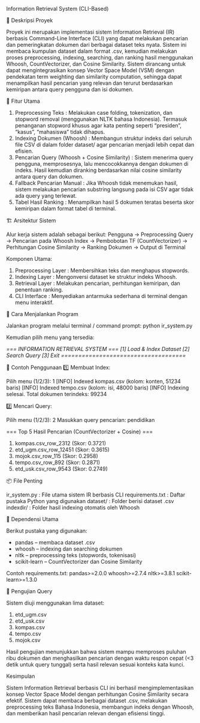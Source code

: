 Information Retrieval System (CLI-Based)

📌 Deskripsi Proyek

Proyek ini merupakan implementasi sistem Information Retrieval (IR) berbasis Command-Line Interface (CLI) yang dapat melakukan pencarian dan pemeringkatan dokumen dari berbagai dataset teks nyata. Sistem ini membaca kumpulan dataset dalam format .csv, kemudian melakukan proses preprocessing, indexing, searching, dan ranking hasil menggunakan Whoosh, CountVectorizer, dan Cosine Similarity. Sistem dirancang untuk dapat mengintegrasikan konsep Vector Space Model (VSM) dengan pendekatan term weighting dan similarity computation, sehingga dapat menampilkan hasil pencarian yang relevan dan terurut berdasarkan kemiripan antara query pengguna dan isi dokumen.

🧩 Fitur Utama

1. Preprocessing Teks : Melakukan case folding, tokenization, dan stopword removal (menggunakan NLTK bahasa Indonesia). Termasuk penanganan stopword khusus agar kata penting seperti “presiden”, “kasus”, “mahasiswa” tidak dihapus.
2. Indexing Dokumen (Whoosh) : Membangun struktur indeks dari seluruh file CSV di dalam folder dataset/ agar pencarian menjadi lebih cepat dan efisien.
3. Pencarian Query (Whoosh + Cosine Similarity) : Sistem menerima query pengguna, memprosesnya, lalu mencocokkannya dengan dokumen di indeks. Hasil kemudian diranking berdasarkan nilai cosine similarity antara query dan dokumen.
4. Fallback Pencarian Manual : Jika Whoosh tidak menemukan hasil, sistem melakukan pencarian substring langsung pada isi CSV agar tidak ada query yang terlewat.
5. Tabel Hasil Ranking : Menampilkan hasil 5 dokumen teratas beserta skor kemiripan dalam format tabel di terminal.

🏗️ Arsitektur Sistem

Alur kerja sistem adalah sebagai berikut:
Pengguna → Preprocessing Query → Pencarian pada Whoosh Index → Pembobotan TF (CountVectorizer) → Perhitungan Cosine Similarity → Ranking Dokumen → Output di Terminal

Komponen Utama:
1. Preprocessing Layer : Membersihkan teks dan menghapus stopwords.
2. Indexing Layer : Mengonversi dataset ke struktur indeks Whoosh.
3. Retrieval Layer : Melakukan pencarian, perhitungan kemiripan, dan penentuan ranking.
4. CLI Interface : Menyediakan antarmuka sederhana di terminal dengan menu interaktif.

🚀 Cara Menjalankan Program

Jalankan program melalui terminal / command prompt:
python ir_system.py

Kemudian pilih menu yang tersedia:

*=== INFORMATION RETRIEVAL SYSTEM ===
[1] Load & Index Dataset
[2] Search Query
[3] Exit
====================================*

🧾 Contoh Penggunaan
1️⃣ Membuat Index:

Pilih menu (1/2/3): 1
[INFO] Indexed kompas.csv (kolom: konten, 51234 baris)
[INFO] Indexed tempo.csv (kolom: isi, 48000 baris)
[INFO] Indexing selesai. Total dokumen terindeks: 99234

2️⃣ Mencari Query:

Pilih menu (1/2/3): 2
Masukkan query pencarian: pendidikan

=== Top 5 Hasil Pencarian (CountVectorizer + Cosine) ===
1. kompas.csv_row_2312 (Skor: 0.3721)
2. etd_ugm.csv_row_12451 (Skor: 0.3615)
3. mojok.csv_row_115 (Skor: 0.2958)
4. tempo.csv_row_892 (Skor: 0.2871)
5. etd_usk.csv_row_9543 (Skor: 0.2749)

📦 File Penting

ir_system.py : File utama sistem IR berbasis CLI
requirements.txt : Daftar pustaka Python yang digunakan
dataset/ : Folder berisi dataset .csv
indexdir/ : Folder hasil indexing otomatis oleh Whoosh

🧰 Dependensi Utama

Berikut pustaka yang digunakan:
- pandas – membaca dataset .csv
- whoosh – indexing dan searching dokumen
- nltk – preprocessing teks (stopwords, tokenisasi)
- scikit-learn – CountVectorizer dan Cosine Similarity

Contoh requirements.txt:
pandas>=2.0.0
whoosh>=2.7.4
nltk>=3.8.1
scikit-learn>=1.3.0

🧪 Pengujian Query

Sistem diuji menggunakan lima dataset:
1. etd_ugm.csv
2. etd_usk.csv
3. kompas.csv
4. tempo.csv
5. mojok.csv

Hasil pengujian menunjukkan bahwa sistem mampu memproses puluhan ribu dokumen dan menghasilkan pencarian dengan waktu respon cepat (<3 detik untuk query tunggal) serta hasil relevan sesuai konteks kata kunci.

Kesimpulan

Sistem Information Retrieval berbasis CLI ini berhasil mengimplementasikan konsep Vector Space Model dengan perhitungan Cosine Similarity secara efektif. Sistem dapat membaca berbagai dataset .csv, melakukan preprocessing teks Bahasa Indonesia, membangun indeks dengan Whoosh, dan memberikan hasil pencarian relevan dengan efisiensi tinggi.
